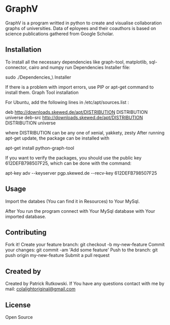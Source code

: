 # GraphV

GraphV is a program writted in python to create and visualise collaboration graphs of universities. Data of eployees and their coauthors is based on science publications gathered from Google Scholar.
## Installation

To install all the necessary dependencies like graph-tool, matplotlib, sql-connector, cairo and numpy run 
Dependencies Installer file:

  sudo ./Dependencies_\ Installer

If there is a problem with import errors, use PIP or apt-get command to install them.
Graph Tool installation

For Ubuntu, add the following lines in /etc/apt/sources.list :

deb http://downloads.skewed.de/apt/DISTRIBUTION DISTRIBUTION universe
deb-src http://downloads.skewed.de/apt/DISTRIBUTION DISTRIBUTION universe

where DISTRIBUTION can be any one of xenial, yakkety, zesty After running apt-get update, the package can be installed with

apt-get install python-graph-tool

If you want to verify the packages, you should use the public key 612DEFB798507F25, which can be done with the command:

apt-key adv --keyserver pgp.skewed.de --recv-key 612DEFB798507F25

## Usage

Import the databes (You can find it in Resources) to Your MySql.

After You run the program connect with Your MySql database with Your imported database.
## Contributing

Fork it!
Create your feature branch: git checkout -b my-new-feature
Commit your changes: git commit -am 'Add some feature'
Push to the branch: git push origin my-new-feature
Submit a pull request

## Created by

Created by Patrick Rutkowski. If You have any questions contact with me by mail: colalightoriginal@gmail.com
## License

Open Source
